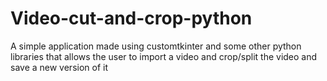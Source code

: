 # Video-cut-and-crop-python
A simple application made using customtkinter and some other python libraries that allows the user to import a video and crop/split the video and save a new version of it
